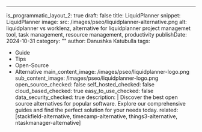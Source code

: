 ---
is_programmatic_layout_2: true
draft: false
title: LiquidPlanner
snippet: LiquidPlanner
image:
  src: /images/pseo/liquidplanner-alternative.png
  alt: liquidplanner vs worklenz, alternative for liquidplanner project managemet tool, task management, resource management, productivity
publishDate: 2024-10-31
category: ""
author: Danushka Katubulla
tags:
  - Guide
  - Tips
  - Open-Source
  - Alternative
main_content_image: /images/pseo/liquidplanner-logo.png
sub_content_image: /images/pseo/liquidplanner-logo.png
open_source_checked: false
self_hosted_checked: false
cloud_based_checked: true
easy_to_use_checked: false
data_security_checked: true
description: |
   Discover the best open source alternatives for popular software. Explore our comprehensive guides and find the perfect solution for your needs today.
related: [stackfield-alternative, timecamp-alternative, things3-alternative, ntaskmanager-alternative]